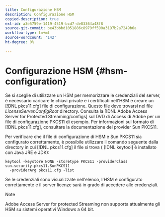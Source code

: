 ```yaml
---
title: Configurazione HSM
description: Configurazione HSM
copied-description: true
exl-id: a3e5759e-1419-4519-bcd7-de83364a48f8
source-git-commit: be43bbbd1051886c8979ff590a3197b2a7249b6a
workflow-type: tm+mt
source-wordcount: '142'
ht-degree: 0%

---
```


# Configurazione HSM {#hsm-configuration}

Se si sceglie di utilizzare un HSM per memorizzare le credenziali del server, è necessario caricare le chiavi private e i certificati nell&#39;HSM e creare un [!DNL pkcs11.cfg] file di configurazione. Questo file deve trovarsi nel file *LicenseServer.ConfigRoot* directory. Consulta la [!DNL Adobe Access Server for Protected Streaming/configs] sul DVD di Access di Adobe per un file di configurazione PKCS11 di esempio. Per informazioni sul formato di [!DNL pkcs11.cfg], consultare la documentazione del provider Sun PKCS11.

Per verificare che il file di configurazione di HSM e Sun PKCS11 sia configurato correttamente, è possibile utilizzare il comando seguente dalla directory in cui [!DNL pkcs11.cfg] il file si trova ( [!DNL keytool] è installato con Java JRE e JDK):

```
keytool -keystore NONE -storetype PKCS11 -providerClass sun.security.pkcs11.SunPKCS11 
  -providerArg pkcs11.cfg -list
```

Se le credenziali sono visualizzate nell&#39;elenco, l&#39;HSM è configurato correttamente e il server licenze sarà in grado di accedere alle credenziali.

>[!NOTE]
>
>Adobe Access Server for protected Streaming non supporta attualmente gli HSM su sistemi operativi Windows a 64 bit.
